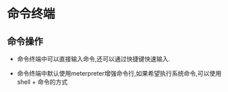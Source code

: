 # 命令终端

## 命令操作

+ 命令终端中可以直接输入命令,还可以通过快捷键快速输入.

+ 命令终端中默认使用meterpreter增强命令行,如果希望执行系统命令,可以使用shell + 命令的方式